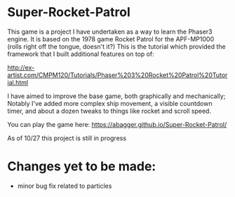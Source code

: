 # Super-Rocket-Patrol

This game is a project I have undertaken as a way to 
learn the Phaser3 engine. It is based on the 1978 game 
Rocket Patrol for the APF-MP1000 (rolls right off the 
tongue, doesn't it?) This is the tutorial which provided
the framework that I built additional features on top of:

http://ex-artist.com/CMPM120/Tutorials/Phaser%203%20Rocket%20Patrol%20Tutorial.html

I have aimed to improve the base game, both graphically 
and mechanically; Notably I've added more complex ship 
movement, a visible countdown timer, and about a dozen
tweaks to things like rocket and scroll speed.

You can play the game here: https://abagger.github.io/Super-Rocket-Patrol/

As of 10/27 this project is still in progress

# Changes yet to be made:
- minor bug fix related to particles
